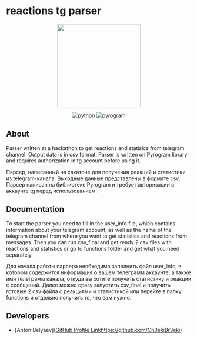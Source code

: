 # reactions tg parser
<p align="center">
      <img src="https://i.ibb.co/7vFDTmq/68747470733a2f2f646f63732e7079726f6772616d2e6f72672f5f7374617469632f7079726f6772616d2e706e67.png" width="226">
</p>

<p align="center">
   <img src="https://img.shields.io/badge/Python-3.9-blue" alt="python">
   <img src="https://img.shields.io/badge/Library-Pyrogram-violet" alt="pyrogram">
</p>

## About
Parser written at a hackathon to get reactions and statisics from telegram channel. Output data is in csv format. Parser is written on Pyrogram library and requires authorization in tg account before using it.

Парсер, написанный на хакатоне для получения реакций и статистики из telegram-канала. Выходные данные представлены в формате csv. Парсер написан на библиотеке Pyrogram и требует авторизации в аккаунте tg перед использованием.

## Documentation 
To start the parser you need to fill in the user_info file, which contains information about your telegram account, as well as the name of the telegram channel from where you want to get statistics and reactions from messages. 
Then you can run csv_final and get ready 2 csv files with reactions and statistics or go to functions folder and get what you need separately. 

Для начала работы парсера необходимо заполнить файл user_info, в котором содержится информация о вашем телеграмм аккаунте, а также имя телеграмм канала, откуда вы хотите получить статистику и реакции с сообщений. 
Далее можно сразу запустить csv_final и получить готовые 2 csv файла с реакциями и статистикой или перейте в папку functions и   отдельно получить то, что вам нужно. 

## Developers

- [Anton Belyaev]([GitHub Profile Link](https://github.com/Ch3ekiBr3eki)https://github.com/Ch3ekiBr3eki)
